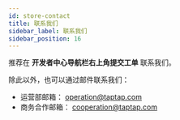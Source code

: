 ```yaml
---
id: store-contact
title: 联系我们
sidebar_label: 联系我们
sidebar_position: 16
---
```


推荐在 **开发者中心导航栏右上角提交工单** 联系我们。

除此以外，也可以通过邮件联系我们：

- 运营部邮箱： <operation@taptap.com>
- 商务合作邮箱： <cooperation@taptap.com>
